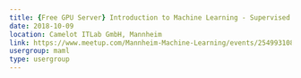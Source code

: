 ```yaml
---
title: {Free GPU Server} Introduction to Machine Learning - Supervised Learning
date: 2018-10-09
location: Camelot ITLab GmbH, Mannheim
link: https://www.meetup.com/Mannheim-Machine-Learning/events/254993108/
usergroup: maml
type: usergroup
---
```

